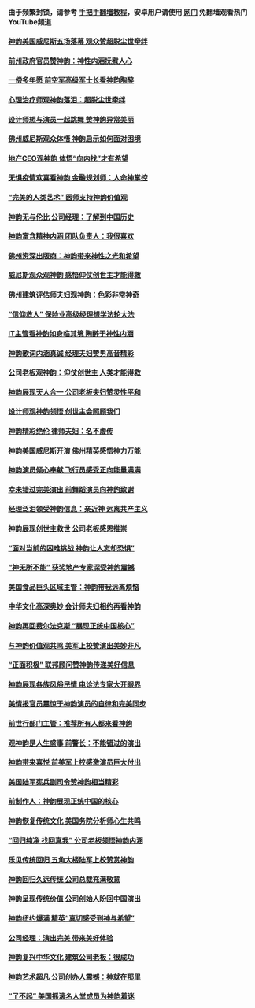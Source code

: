 #### 由于频繁封锁，请参考 [手把手翻墙教程](https://github.com/gfw-breaker/guides/wiki/)，安卓用户请使用 [网门](https://github.com/gfw-breaker/nogfw/blob/master/dl.md?t=06142201) 免翻墙观看热门YouTube频道 

#### [神韵美国威尼斯五场落幕 观众赞超脱尘世牵绊](../pages/nf1299941/n11945933.md?t=06142201) 

#### [前州政府官员赞神韵：神性内涵抚慰人心](../pages/nf1299941/n11945907.md?t=06142201) 

#### [一偿多年愿  前空军高级军士长看神韵陶醉](../pages/nf1299941/n11945774.md?t=06142201) 

#### [心理治疗师观神韵落泪：超脱尘世牵绊](../pages/nf1299941/n11945645.md?t=06142201) 

#### [设计师想与演员一起跳舞 赞神韵异常美丽](../pages/nf1299941/n11945630.md?t=06142201) 

#### [佛州威尼斯观众体悟 神韵启示如何面对困境](../pages/nf1299941/n11943563.md?t=06142201) 

#### [地产CEO观神韵 体悟“向内找”才有希望](../pages/nf1299941/n11942927.md?t=06142201) 

#### [无惧疫情欢喜看神韵 金融规划师：人命神掌控](../pages/nf1299941/n11943431.md?t=06142201) 

#### [“完美的人类艺术” 医师支持神韵价值观](../pages/nf1299941/n11943039.md?t=06142201) 

#### [神韵无与伦比 公司经理：了解到中国历史](../pages/nf1299941/n11943076.md?t=06142201) 

#### [神韵富含精神内涵 团队负责人：我很喜欢](../pages/nf1299941/n11942990.md?t=06142201) 

#### [佛州资深出版商：神韵带来神性之光和希望](../pages/nf1299941/n11942886.md?t=06142201) 

#### [威尼斯观众观神韵 感悟仰仗创世主才能得救](../pages/nf1299941/n11942195.md?t=06142201) 

#### [佛州建筑评估师夫妇观神韵：色彩非常神奇](../pages/nf1299941/n11942155.md?t=06142201) 

#### [“信仰救人” 保险业高级经理想学法轮大法](../pages/nf1299941/n11942064.md?t=06142201) 

#### [IT主管看神韵如身临其境 陶醉于神性内涵](../pages/nf1299941/n11941980.md?t=06142201) 

#### [神韵歌词内涵真诚 经理夫妇赞男高音精彩](../pages/nf1299941/n11941347.md?t=06142201) 

#### [公司老板观神韵：仰仗创世主 人类才能得救](../pages/nf1299941/n11941169.md?t=06142201) 

#### [神韵展现天人合一 公司老板夫妇赞灵性平和](../pages/nf1299941/n11941309.md?t=06142201) 

#### [设计师观神韵领悟 创世主会照顾我们](../pages/nf1299941/n11941014.md?t=06142201) 

#### [神韵精彩绝伦 律师夫妇：名不虚传](../pages/nf1299941/n11940733.md?t=06142201) 

#### [神韵美国威尼斯开演 佛州精英感悟神力万能](../pages/nf1299941/n11939847.md?t=06142201) 

#### [神韵演员倾心奉献 飞行员感受正向能量满满](../pages/nf1299941/n11939885.md?t=06142201) 

#### [幸未错过完美演出 前舞蹈演员向神韵致谢](../pages/nf1299941/n11939855.md?t=06142201) 

#### [经理泛泪领受神韵信息：亲近神 远离共产主义](../pages/nf1299941/n11939632.md?t=06142201) 

#### [神韵展现创世主救世 公司老板感恩推崇](../pages/nf1299941/n11939780.md?t=06142201) 

#### [“面对当前的困难挑战 神韵让人忘却恐惧”](../pages/nf1299941/n11939700.md?t=06142201) 

#### [“神无所不能” 获奖地产专家深受神韵震撼](../pages/nf1299941/n11939680.md?t=06142201) 

#### [美国食品巨头区域主管：神韵带我远离烦恼](../pages/nf1299941/n11939545.md?t=06142201) 

#### [中华文化高深奥妙 会计师夫妇相约再看神韵](../pages/nf1299941/n11939535.md?t=06142201) 

#### [神韵再回费尔法克斯 “展现正统中国核心”](../pages/nf1299941/n11932754.md?t=06142201) 

#### [与神韵价值观共鸣 美军上校赞演出美妙非凡](../pages/nf1299941/n11934289.md?t=06142201) 

#### [“正面积极” 联邦顾问赞神韵传递美好信息](../pages/nf1299941/n11934100.md?t=06142201) 

#### [神韵展现各族风俗民情 电诊法专家大开眼界](../pages/nf1299941/n11933888.md?t=06142201) 

#### [美情报官员震惊于神韵演员的自律和完美同步](../pages/nf1299941/n11933954.md?t=06142201) 

#### [前世行部门主管：推荐所有人都来看神韵](../pages/nf1299941/n11933346.md?t=06142201) 

#### [观神韵是人生盛事 前警长：不能错过的演出](../pages/nf1299941/n11932459.md?t=06142201) 

#### [神韵带来喜悦 前美军上校感激演员巨大付出](../pages/nf1299941/n11932310.md?t=06142201) 

#### [美国陆军宪兵副司令赞神韵相当精彩](../pages/nf1299941/n11931802.md?t=06142201) 

#### [前制作人：神韵展现正统中国的核心](../pages/nf1299941/n11931833.md?t=06142201) 

#### [神韵恢复传统文化 美国务院分析师心生共鸣](../pages/nf1299941/n11931703.md?t=06142201) 

#### [“回归纯净 找回真我” 公司老板领悟神韵内涵](../pages/nf1299941/n11931680.md?t=06142201) 

#### [乐见传统回归 五角大楼陆军上校赞赏神韵](../pages/nf1299941/n11931678.md?t=06142201) 

#### [神韵回归久远传统 公司总裁充满敬意](../pages/nf1299941/n11931521.md?t=06142201) 

#### [神韵呈现传统价值 公司创始人盼回中国演出](../pages/nf1299941/n11931340.md?t=06142201) 

#### [神韵纽约爆满 精英“真切感受到神与希望”](../pages/nf1299941/n11926425.md?t=06142201) 

#### [公司经理：演出完美 带来美好体验](../pages/nf1299941/n11926222.md?t=06142201) 

#### [神韵复兴中华文化 建筑公司老板：很成功](../pages/nf1299941/n11926155.md?t=06142201) 

#### [神韵艺术超凡 公司创办人震撼：神就在那里](../pages/nf1299941/n11926096.md?t=06142201) 

#### [“了不起” 美国摇滚名人堂成员为神韵着迷](../pages/nf1299941/n11926028.md?t=06142201) 

